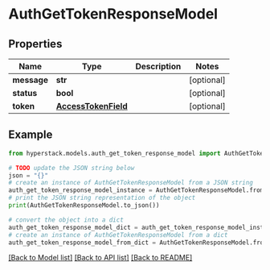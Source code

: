 # AuthGetTokenResponseModel


## Properties

Name | Type | Description | Notes
------------ | ------------- | ------------- | -------------
**message** | **str** |  | [optional] 
**status** | **bool** |  | [optional] 
**token** | [**AccessTokenField**](AccessTokenField.md) |  | [optional] 

## Example

```python
from hyperstack.models.auth_get_token_response_model import AuthGetTokenResponseModel

# TODO update the JSON string below
json = "{}"
# create an instance of AuthGetTokenResponseModel from a JSON string
auth_get_token_response_model_instance = AuthGetTokenResponseModel.from_json(json)
# print the JSON string representation of the object
print(AuthGetTokenResponseModel.to_json())

# convert the object into a dict
auth_get_token_response_model_dict = auth_get_token_response_model_instance.to_dict()
# create an instance of AuthGetTokenResponseModel from a dict
auth_get_token_response_model_from_dict = AuthGetTokenResponseModel.from_dict(auth_get_token_response_model_dict)
```
[[Back to Model list]](../README.md#documentation-for-models) [[Back to API list]](../README.md#documentation-for-api-endpoints) [[Back to README]](../README.md)


